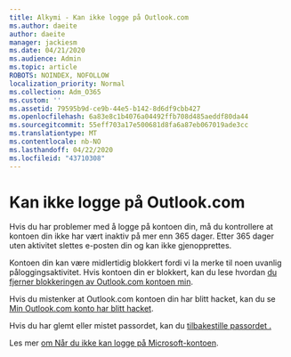 ```yaml
---
title: Alkymi - Kan ikke logge på Outlook.com
ms.author: daeite
author: daeite
manager: jackiesm
ms.date: 04/21/2020
ms.audience: Admin
ms.topic: article
ROBOTS: NOINDEX, NOFOLLOW
localization_priority: Normal
ms.collection: Adm_O365
ms.custom: ''
ms.assetid: 79595b9d-ce9b-44e5-b142-8d6df9cbb427
ms.openlocfilehash: 6a83e8c1b4076a04492ffb708d485aeddf80da44
ms.sourcegitcommit: 55eff703a17e500681d8fa6a87eb067019ade3cc
ms.translationtype: MT
ms.contentlocale: nb-NO
ms.lasthandoff: 04/22/2020
ms.locfileid: "43710308"
---
```

# <a name="cant-sign-in-to-outlookcom"></a>Kan ikke logge på Outlook.com

Hvis du har problemer med å logge på kontoen din, må du kontrollere at kontoen din ikke har vært inaktiv på mer enn 365 dager. Etter 365 dager uten aktivitet slettes e-posten din og kan ikke gjenopprettes.
  
Kontoen din kan være midlertidig blokkert fordi vi la merke til noen uvanlig påloggingsaktivitet. Hvis kontoen din er blokkert, kan du lese hvordan [du fjerner blokkeringen av Outlook.com kontoen min](https://support.office.com/article/f4ad2701-d166-4d8b-8a6a-9af2a1f8a4c4.aspx). 
  
Hvis du mistenker at Outlook.com kontoen din har blitt hacket, kan du se [Min Outlook.com konto har blitt hacket](https://support.office.com/article/35993ac5-ac2f-494e-aacb-5232dda453d8.aspx).
  
Hvis du har glemt eller mistet passordet, kan du [tilbakestille passordet .](https://go.microsoft.com/fwlink/p/?LinkID=242804)
  
Les mer [om Når du ikke kan logge på Microsoft-kontoen](https://go.microsoft.com/fwlink/p/?linkid=837479).
  

